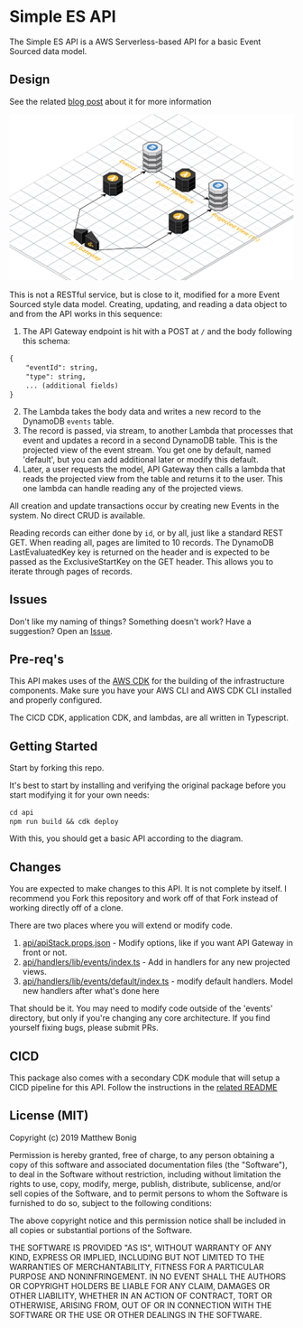 # Simple ES API

The Simple ES API is a AWS Serverless-based API for a basic Event Sourced data model. 

## Design

See the related [blog post]() about it for more information

![arch diagram](arch.png)

This is not a RESTful service, but is close to it, modified for a more Event Sourced style data model. Creating, updating, and reading a data object to and from the API works in this sequence:

1. The API Gateway endpoint is hit with a POST at `/` and the body following this schema:
```
{
    "eventId": string,
    "type": string,
    ... (additional fields)
}
```
2. The Lambda takes the body data and writes a new record to the DynamoDB `events` table.
3. The record is passed, via stream, to another Lambda that processes that event and updates a record in a second DynamoDB table. This is the projected view of the event stream. You get one by default, named 'default', but you can add additional later or modify this default.
4. Later, a user requests the model, API Gateway then calls a lambda that reads the projected view from the table and returns it to the user. This one lambda can handle reading any of the projected views.

All creation and update transactions occur by creating new Events in the system. No direct CRUD is available. 

Reading records can either done by `id`, or by all, just like a standard REST GET. When reading all, pages are limited to 10 records. The DynamoDB LastEvaluatedKey key is returned on the header and is expected to be passed as the ExclusiveStartKey on the GET header. This allows you to iterate through pages of records.

## Issues

Don't like my naming of things? Something doesn't work? Have a suggestion? Open an [Issue](../../issues).

## Pre-req's

This API makes uses of the [AWS CDK](https://docs.aws.amazon.com/cdk/api/latest/) for the building of the infrastructure components. Make sure you have your AWS CLI and AWS CDK CLI installed and properly configured.

The CICD CDK, application CDK, and lambdas, are all written in Typescript. 

## Getting Started

Start by forking this repo.

It's best to start by installing and verifying the original package before you start modifying it for your own needs:

```
cd api
npm run build && cdk deploy 
```

With this, you should get a basic API according to the diagram.


## Changes

You are expected to make changes to this API. It is not complete by itself. I recommend you Fork this repository and work off of that Fork instead of working directly off of a clone.

There are two places where you will extend or modify code. 

1. [api/apiStack.props.json]() - Modify options, like if you want API Gateway in front or not.
2. [api/handlers/lib/events/index.ts]() - Add in handlers for any new projected views.
3. [api/handlers/lib/events/default/index.ts]() - modify default handlers. Model new handlers after what's done here

That should be it. You may need to modify code outside of the 'events' directory, but only if you're changing any core architecture. If you find 
yourself fixing bugs, please submit PRs. 

## CICD

This package also comes with a secondary CDK module that will setup a CICD pipeline for this API. Follow the instructions in the [related README](cicd/README.md)

## License (MIT)

Copyright (c) 2019 Matthew Bonig

Permission is hereby granted, free of charge, to any person obtaining a copy
of this software and associated documentation files (the "Software"), to deal
in the Software without restriction, including without limitation the rights
to use, copy, modify, merge, publish, distribute, sublicense, and/or sell
copies of the Software, and to permit persons to whom the Software is
furnished to do so, subject to the following conditions:

The above copyright notice and this permission notice shall be included in all
copies or substantial portions of the Software.

THE SOFTWARE IS PROVIDED "AS IS", WITHOUT WARRANTY OF ANY KIND, EXPRESS OR
IMPLIED, INCLUDING BUT NOT LIMITED TO THE WARRANTIES OF MERCHANTABILITY,
FITNESS FOR A PARTICULAR PURPOSE AND NONINFRINGEMENT. IN NO EVENT SHALL THE
AUTHORS OR COPYRIGHT HOLDERS BE LIABLE FOR ANY CLAIM, DAMAGES OR OTHER
LIABILITY, WHETHER IN AN ACTION OF CONTRACT, TORT OR OTHERWISE, ARISING FROM,
OUT OF OR IN CONNECTION WITH THE SOFTWARE OR THE USE OR OTHER DEALINGS IN THE
SOFTWARE.